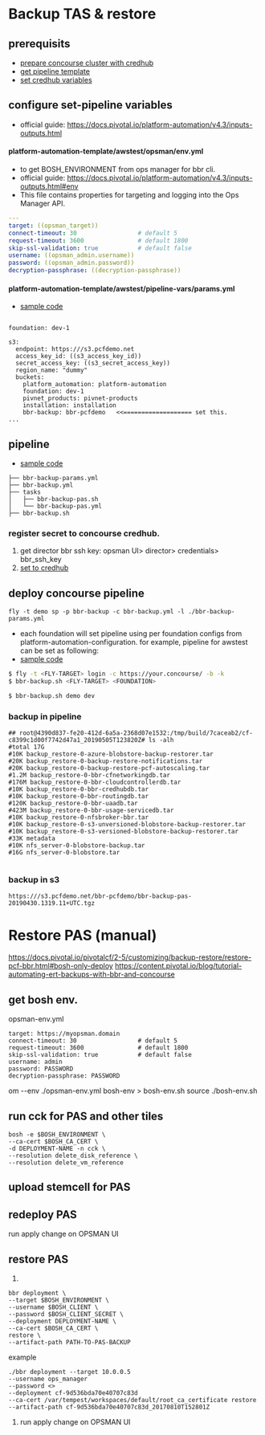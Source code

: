 # Backup TAS & restore

## prerequisits
- [prepare concourse cluster with credhub](/concourse-with-credhub.md)
- [get pipeline template](/platform-automation/get-pipeline-template.md)
- [set credhub variables](/platform-automation/set-credhub-variables.md)

## configure set-pipeline variables
- official guide: https://docs.pivotal.io/platform-automation/v4.3/inputs-outputs.html

#### platform-automation-template/awstest/opsman/env.yml
- to get BOSH_ENVIRONMENT from ops manager for bbr cli.
- official guide: https://docs.pivotal.io/platform-automation/v4.3/inputs-outputs.html#env
- This file contains properties for targeting and logging into the Ops Manager API. 
``` yaml
---
target: ((opsman_target))
connect-timeout: 30                 # default 5
request-timeout: 3600               # default 1800
skip-ssl-validation: true           # default false
username: ((opsman_admin.username))
password: ((opsman_admin.password))
decryption-passphrase: ((decryption-passphrase))
```


#### platform-automation-template/awstest/pipeline-vars/params.yml
- [sample code](https://github.com/myminseok/platform-automation-template/blob/master/dev/pipeline-vars/params.yml)
```

foundation: dev-1

s3:
  endpoint: https:///s3.pcfdemo.net
  access_key_id: ((s3_access_key_id))
  secret_access_key: ((s3_secret_access_key))
  region_name: "dummy"
  buckets:
    platform_automation: platform-automation
    foundation: dev-1
    pivnet_products: pivnet-products
    installation: installation
    bbr-backup: bbr-pcfdemo   <<=================== set this.
...

```


## pipeline
- [sample code](https://github.com/myminseok/platform-automation-template)
```
├── bbr-backup-params.yml
├── bbr-backup.yml
├── tasks
│   ├── bbr-backup-pas.sh
│   └── bbr-backup-pas.yml
├── bbr-backup.sh
```
###  register secret to concourse credhub.
1. get director bbr ssh key: opsman UI> director> credentials> bbr_ssh_key
2. [set to credhub](/platform-automation/set-credhub-variables.md)


## deploy concourse pipeline
```
fly -t demo sp -p bbr-backup -c bbr-backup.yml -l ./bbr-backup-params.yml
```
- each foundation will set pipeline using per foundation configs from platform-automation-configuration. for example, pipeline for awstest can be set as following:
- [sample code](https://github.com/myminseok/platform-automation-template/bbr-backup.sh)

``` bash
$ fly -t <FLY-TARGET> login -c https://your.concourse/ -b -k
$ bbr-backup.sh <FLY-TARGET> <FOUNDATION>

$ bbr-backup.sh demo dev
```



### backup in pipeline
```
## root@4390d837-fe20-412d-6a5a-2368d07e1532:/tmp/build/7caceab2/cf-c8399c1d00f7742d47a1_20190505T123820Z# ls -alh
#total 17G
#10K backup_restore-0-azure-blobstore-backup-restorer.tar
#20K backup_restore-0-backup-restore-notifications.tar
#20K backup_restore-0-backup-restore-pcf-autoscaling.tar
#1.2M backup_restore-0-bbr-cfnetworkingdb.tar
#176M backup_restore-0-bbr-cloudcontrollerdb.tar
#10K backup_restore-0-bbr-credhubdb.tar
#10K backup_restore-0-bbr-routingdb.tar
#120K backup_restore-0-bbr-uaadb.tar
#423M backup_restore-0-bbr-usage-servicedb.tar
#10K backup_restore-0-nfsbroker-bbr.tar
#10K backup_restore-0-s3-unversioned-blobstore-backup-restorer.tar
#10K backup_restore-0-s3-versioned-blobstore-backup-restorer.tar
#33K metadata
#10K nfs_server-0-blobstore-backup.tar
#16G nfs_server-0-blobstore.tar


```
### backup in s3
```
https:///s3.pcfdemo.net/bbr-pcfdemo/bbr-backup-pas-20190430.1319.11+UTC.tgz

```

# Restore PAS (manual)
https://docs.pivotal.io/pivotalcf/2-5/customizing/backup-restore/restore-pcf-bbr.html#bosh-only-deploy
https://content.pivotal.io/blog/tutorial-automating-ert-backups-with-bbr-and-concourse

## get bosh env.
opsman-env.yml
```
target: https://myopsman.domain
connect-timeout: 30                 # default 5
request-timeout: 3600               # default 1800
skip-ssl-validation: true           # default false
username: admin
password: PASSWORD
decryption-passphrase: PASSWORD

```
om --env ./opsman-env.yml  bosh-env > bosh-env.sh
source ./bosh-env.sh


## run cck for PAS and other tiles
```
bosh -e $BOSH_ENVIRONMENT \
--ca-cert $BOSH_CA_CERT \
-d DEPLOYMENT-NAME -n cck \
--resolution delete_disk_reference \
--resolution delete_vm_reference
```

## upload stemcell for PAS

## redeploy PAS
run apply change on OPSMAN UI


## restore PAS
1.
```
bbr deployment \
--target $BOSH_ENVIRONMENT \
--username $BOSH_CLIENT \
--password $BOSH_CLIENT_SECRET \
--deployment DEPLOYMENT-NAME \
--ca-cert $BOSH_CA_CERT \
restore \
--artifact-path PATH-TO-PAS-BACKUP
```
example
```
./bbr deployment --target 10.0.0.5 
--username ops_manager 
--password <> 
--deployment cf-9d536bda70e40707c83d 
--ca-cert /var/tempest/workspaces/default/root_ca_certificate restore 
--artifact-path cf-9d536bda70e40707c83d_20170810T152801Z

```
1. run apply change on OPSMAN UI


